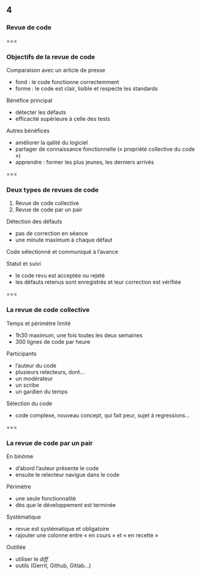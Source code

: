 <!-- .slide: data-background-image="images/swcraftmanship.jpg" data-background-size="100%" class="chapter" -->
## 4
### Revue de code

===

<!-- .slide: class="slide" -->
### Objectifs de la revue de code
 
Comparaison avec un article de presse
 - fond : le code fonctionne correctemment
 - forme : le code est clair, lisible et respecte les standards
 
Bénéfice principal
 - détecter les défauts
 - efficacité supérieure à celle des tests

Autres bénéfices
 - améliorer la qalité du logiciel
 - partager de connaissance fonctionnelle (« propriété collective du code »)
 - apprendre : former les plus jeunes, les derniers arrivés
 
===

<!-- .slide: class="slide" -->
### Deux types de revues de code
 
 1. Revue de code collective
 2. Revue de code par un pair

Détection des défauts
 - pas de correction en séance
 - une minute maximum à chaque défaut

Code sélectionné et communiqué à l’avance

Statut et suivi
 - le code revu est acceptée ou rejeté
 - les défauts retenus sont enregistrés et leur correction est vérifiée

===

<!-- .slide: class="slide" -->
### La revue de code collective

Temps et périmètre limité
 - 1h30 maximum, une fois toutes les deux semaines
 - 300 lignes de code par heure
 
Participants
 - l’auteur du code
 - plusieurs relecteurs, dont…
 - un modérateur
 - un scribe
 - un gardien du temps
 
Sélection du code
 - code complexe, nouveau concept, qui fait peur, sujet à regressions…
 
===

<!-- .slide: class="slide" -->
### La revue de code par un pair

En binôme
 - d’abord l’auteur présente le code
 - ensuite le relecteur navigue dans le code

Périmètre
 - une seule fonctionnalité
 - dès que le développement est terminée
 
Systématique
 - revue est systématique et obligatoire
 - rajouter une colonne entre « en cours » et « en recette »

Outillée
 - utiliser le _diff_
 - outils (Gerrit, Github, Gitlab…)
